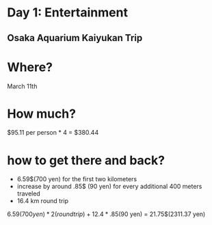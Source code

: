 # Day 1: Entertainment

## Osaka Aquarium Kaiyukan Trip

# Where?
March 11th

# How much?
$95.11 per person * 4 = $380.44

# how to get there and back?
* 6.59$(700 yen) for the first two kilometers
* increase by around .85$ (90 yen) for every additional 400 meters traveled
* 16.4 km round trip

6.59$(700 yen) * 2(round trip) + 12.4 * .85$(90 yen) = 21.75$(2311.37 yen)
